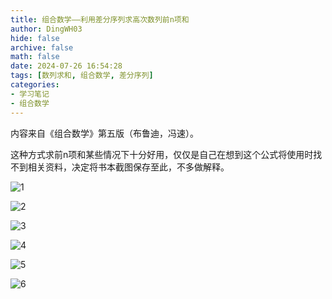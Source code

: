 ```yaml
---
title: 组合数学——利用差分序列求高次数列前n项和
author: DingWH03
hide: false
archive: false
math: false
date: 2024-07-26 16:54:28
tags: [数列求和, 组合数学, 差分序列]
categories: 
- 学习笔记
- 组合数学
---
```


内容来自《组合数学》第五版（布鲁迪，冯速）。

这种方式求前n项和某些情况下十分好用，仅仅是自己在想到这个公式将使用时找不到相关资料，决定将书本截图保存至此，不多做解释。

![1](1.jpg)

![2](2.jpg)

![3](3.jpg)

![4](4.jpg)

![5](5.jpg)

![6](6.jpg)
